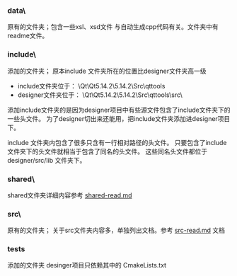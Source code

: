 ### data\
原有的文件夹；包含一些xsl、xsd文件
与自动生成cpp代码有关。文件夹中有readme文件。


### include\
添加的文件夹；
原本include 文件夹所在的位置比designer文件夹高一级
- include文件夹位于： \Qt\Qt5.14.2\5.14.2\Src\qttools
- designer文件夹位于： \Qt\Qt5.14.2\5.14.2\Src\qttools\src\
  
添加include文件夹的是因为designer项目中有些源文件包含了include文件夹下的一些头文件。
为了designer切出来还能用，把include文件夹添加进designer项目下。
<!-- 他妈的 include文件夹和 src/lib文件夹有联动 -->
include 文件夹内包含了很多只含有一行相对路径的头文件。
只要包含了include文件夹下的头文件就相当于包含了同名的头文件。
这些同名头文件都位于 designer/src/lib 文件夹下。
<!--有点想不明白为啥这样搞。可能是为了开发的方便吧。
写在.pri .pro 文件里方便点？


包含头文件时总是去包含include文件夹下的头文件。-->


### shared\ 
shared文件夹详细内容参考 [shared-read.md](shared-read.md)


### src\
原有的文件夹；
关于src文件夹内容多，单独列出文档。参考 [src-read.md](src-read.md) 文档

### tests
添加的文件夹 desinger项目只依赖其中的 CmakeLists.txt 
